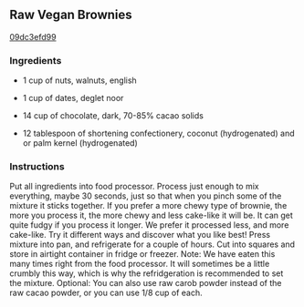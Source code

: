 ## Raw Vegan Brownies

[09dc3efd99](http://www.food.com/recipe/raw-vegan-brownies-315265)

### Ingredients

 - 1 cup of nuts, walnuts, english

 - 1 cup of dates, deglet noor

 - 14 cup of chocolate, dark, 70-85% cacao solids

 - 12 tablespoon of shortening confectionery, coconut (hydrogenated) and or palm kernel (hydrogenated)

### Instructions

Put all ingredients into food processor. Process just enough to mix everything, maybe 30 seconds, just so that when you pinch some of the mixture it sticks together. If you prefer a more chewy type of brownie, the more you process it, the more chewy and less cake-like it will be. It can get quite fudgy if you process it longer. We prefer it processed less, and more cake-like. Try it different ways and discover what you like best! Press mixture into pan, and refrigerate for a couple of hours. Cut into squares and store in airtight container in fridge or freezer. Note: We have eaten this many times right from the food processor. It will sometimes be a little crumbly this way, which is why the refridgeration is recommended to set the mixture. Optional: You can also use raw carob powder instead of the raw cacao powder, or you can use 1/8 cup of each.